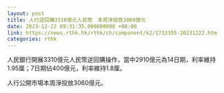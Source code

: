 ```yaml
---
layout: post
title: 人行逆回購3310億元人民幣　本周淨投放3060億元
date: 2023-12-22 09:31:35.000000000 +08:00
link: https://news.rthk.hk/rthk/ch/component/k2/1733355-20231222.htm
categories: rthk
---
```


人民銀行開展3310億元人民幣逆回購操作，當中2910億元為14日期，利率維持1.95厘；7日期佔400億元，利率維持1.8厘。

人行公開市場本周淨投放3060億元。
